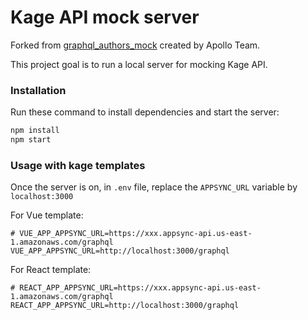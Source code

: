 # Kage API mock server

Forked from [graphql_authors_mock](https://github.com/JeffML/graphql_authors_mock) created by Apollo Team.

This project goal is to run a local server for mocking Kage API.

### Installation

Run these command to install dependencies and start the server:

```bash
npm install
npm start
```

### Usage with kage templates

Once the server is on, in `.env` file, replace the `APPSYNC_URL` variable by `localhost:3000`

For Vue template:

```
# VUE_APP_APPSYNC_URL=https://xxx.appsync-api.us-east-1.amazonaws.com/graphql
VUE_APP_APPSYNC_URL=http://localhost:3000/graphql
```

For React template:

```
# REACT_APP_APPSYNC_URL=https://xxx.appsync-api.us-east-1.amazonaws.com/graphql
REACT_APP_APPSYNC_URL=http://localhost:3000/graphql
```